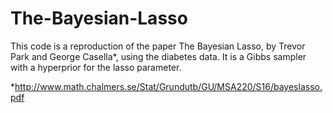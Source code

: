 # The-Bayesian-Lasso

This code is a reproduction of the paper The Bayesian Lasso, by Trevor Park and George Casella*, using the diabetes data.
It is a Gibbs sampler with a hyperprior for the lasso parameter.

*http://www.math.chalmers.se/Stat/Grundutb/GU/MSA220/S16/bayeslasso.pdf
